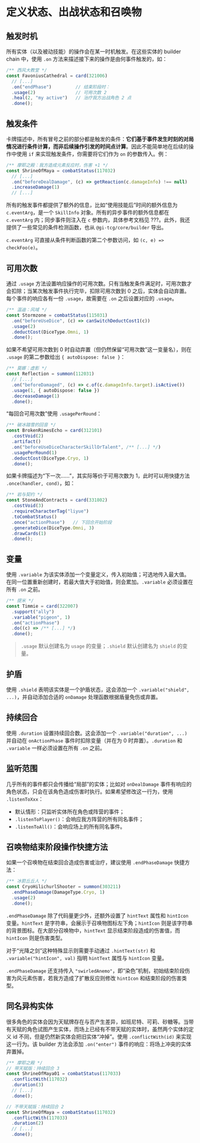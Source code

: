 # 定义状态、出战状态和召唤物

## 触发时机

所有实体（以及被动技能）的操作会在某一时机触发。在这些实体的 builder chain 中，使用 `.on` 方法来描述接下来的操作是由何事件触发的，如：

```ts
/** 西风大教堂 */
const FavoniusCathedral = card(321006)
  // [...]
  .on("endPhase")         // 结束阶段时：
  .usage(2)               // 可用次数 2
  .heal(2, "my active")   // 治疗我方出战角色 2 点
  .done();
```

## 触发条件

卡牌描述中，所有冒号之前的部分都是触发的条件：**它们基于事件发生时刻的对局情况进行条件计算，而非后续操作引发的时间点计算**。因此不能简单地在后续的操作中使用 `if` 来实现触发条件，你需要将它们作为 `on` 的参数传入。例：

```ts
/** 摩耶之殿：我方造成元素反应时，伤害 +1 */
const ShrineOfMaya = combatStatus(117032)
  // [...]
  .on("beforeDealDamage", (c) => getReaction(c.damageInfo) !== null)
  .increaseDamage(1)
  // [...]
```

所有的触发事件都提供了额外的信息，比如“使用技能后”时间的额外信息为 `c.eventArg`，是一个 `SkillInfo` 对象。所有的异步事件的额外信息都在 `c.eventArg` 内；同步事件则注入在 `c` 参数内，具体参考文档见 ???。此外，我还提供了一些常见的条件检测函数，也从 `@gi-tcg/core/builder` 导出。

`c.eventArg` 可直接从条件判断函数的第二个参数访问，如 `(c, e) => checkFoo(e)`。

## 可用次数

通过 `.usage` 方法设置响应操作的可用次数。只有当触发条件满足时，可用次数才会扣除；当某次触发事件执行完毕，扣除可用次数到 0 之后，实体会自动弃置。每个事件的响应各有一份 `.usage`，故需要在 `.on` 之后设置对应的 `.usage`。

```ts
/** 温迪：风域 */
const Stormzone = combatStatus(115031)
  .on("beforeUseDice", (c) => canSwitchDeductCost1(c))
  .usage(2)
  .deductCost(DiceType.Omni, 1)
  .done();
```

如果不希望可用次数到 0 时自动弃置（但仍然保留“可用次数”这一变量名），则在 `.usage` 的第二参数给出 `{ autoDispose: false }`：

```ts
/** 莫娜：虚影 */
const Reflection = summon(112031)
  // [...]
  .on("beforeDamaged", (c) => c.of(c.damageInfo.target).isActive())
  .usage(1, { autoDispose: false })
  .decreaseDamage(1)
  .done();
```

“每回合可用次数”使用 `.usagePerRound`：

```ts
/** 破冰踏雪的回音 */
const BrokenRimesEcho = card(312101)
  .costVoid(2)
  .artifact()
  .on("beforeUseDiceCharacterSkillOrTalent", /** [...] */)
  .usagePerRound(1)
  .deductCost(DiceType.Cryo, 1)
  .done();
```

如果卡牌描述为“下一次……”，其实际等价于可用次数为 1，此时可以用快捷方法 `.once(handler, cond)`，如：

```ts
/** 岩与契约 */
const StoneAndContracts = card(331802)
  .costVoid(3)
  .requireCharacterTag("liyue")
  .toCombatStatus()
  .once("actionPhase")   // 下回合开始阶段
  .generateDice(DiceType.Omni, 3)
  .drawCards(1)
  .done();
```

## 变量

使用 `.variable` 为该实体添加一个变量定义，传入初始值；可选地传入最大值。在同一位置重新创建时，若最大值大于初始值，则会累加。`.variable` 必须设置在所有 `.on` 之前。

```ts
/** 提米 */
const Timmie = card(322007)
  .support("ally")
  .variable("pigeon", 1)
  .on("actionPhase")
  .do((c) => /** [...] */)
  .done();
```

> `.usage` 默认创建名为 `usage` 的变量；`.shield` 默认创建名为 `shield` 的变量。

## 护盾

使用 `.shield` 表明该实体是一个护盾状态，这会添加一个 `.variable("shield", ...)`，并自动添加合适的 `onDamage` 处理函数根据盾量免伤或弃置。

## 持续回合

使用 `.duration` 设置持续回合数。这会添加一个 `.variable("duration", ...)` 并自动在 `onActionPhase` 事件时扣除变量（并在为 0 时弃置）。`.duration` 和 `.variable` 一样必须设置在所有 `.on` 之前。

## 监听范围

几乎所有的事件都只会传播给“局部”的实体；比如对 `onDealDamage` 事件有响应的角色状态，只会在该角色造成伤害时执行。如果希望修改这一行为，使用 `.listenToXxx`：
- 默认情形：只监听实体所在角色或阵营的事件；
- `.listenToPlayer()`：会响应我方阵营的所有同名事件；
- `.listenToAll()`：会响应场上的所有同名事件。

## 召唤物结束阶段操作快捷方法

如果一个召唤物在结束回合造成伤害或治疗，建议使用 `.endPhaseDamage` 快捷方法：

```ts
/** 冰箭丘丘人 */
const CryoHilichurlShooter = summon(303211)
  .endPhaseDamage(DamageType.Cryo, 1)
  .usage(2)
  .done();
```

`.endPhaseDamage` 除了代码量更少外，还额外设置了 `hintText` 属性和 `hintIcon` 变量。`hintText` 是字符串，会展示于召唤物图标左下角；`hintIcon` 则是该字符串的背景图标。在大部分召唤物中，`hintText` 显示结束阶段造成的伤害值，而 `hintIcon` 则是伤害类型。

对于“光降之剑”这种特殊显示则需要手动通过 `.hintText(str)` 和 `.variable("hintIcon", val)` 指明 `hintText` 属性与 `hintIcon` 变量。

`.endPhaseDamage` 还支持传入 `"swirledAnemo"`，即“染色”机制，初始结束阶段伤害为风元素伤害，若我方造成了扩散反应则修改 `hintIcon` 和结束阶段的伤害类型。

## 同名异构实体

很多角色的实体会因为天赋牌存在与否产生差异，如班尼特、可莉、砂糖等。当带有天赋的角色试图产生实体，而场上已经有不带天赋的实体时，虽然两个实体的定义 id 不同，但是仍然新实体会把旧实体“冲掉”。使用 `.conflictWith(id)` 来实现这一行为。该 builder 方法会添加 `.on("enter")` 事件的响应：将场上冲突的实体弃置掉。

```ts
/** 摩耶之殿 */
// 带天赋版：持续回合 3
const ShrineOfMaya01 = combatStatus(117033)
  .conflictWith(117032)
  .duration(3)
  // [...]
  .done();

// 不带天赋版：持续回合 2
const ShrineOfMaya = combatStatus(117032)
  .conflictWith(117033)
  .duration(2)
  // [...]
  .done();
```
